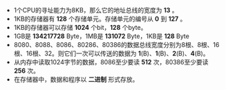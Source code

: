 - 1个CPU的寻址能力为8KB，那么它的地址总线的宽度为 **13** 。
- 1KB的存储器有 **128** 个存储单元。存储单元的编号从 **0** 到 **127** 。
- 1KB的存储器可以存储 **1024** 个bit，**128** 个byte。
- 1GB是 **134217728** Byte，1MB是 **131072** Byte，1KB是 **128** Byte
- 8080、8088、8086、80286、80386的数据总线宽度分别为8根、8根、16根、16根、32。则它们一次可以传送的数据为 **1**(B)、**1**(B)、**2**(B)、**4**(B)。
- 从内存中读取1024字节的数据，8086至少要读 **512** 次，80386至少要读 **256** 次。
- 在存储器中，数据和程序以 **二进制** 形式存放。
